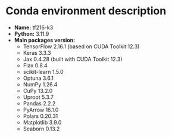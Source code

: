 # Conda environment description

- **Name:** tf216-k3
- **Python:** 3.11.9
- **Main packages version:**
  - TensorFlow 2.16.1 (based on CUDA Toolkit 12.3)
  - Keras 3.3.3
  - Jax 0.4.28 (built with CUDA Toolkit 12.3)
  - Flax 0.8.4
  - scikit-learn 1.5.0
  - Optuna 3.6.1
  - NumPy 1.26.4
  - CuPy 13.2.0
  - Uproot 5.3.7
  - Pandas 2.2.2
  - PyArrow 16.1.0
  - Polars 0.20.31
  - Matplotlib 3.9.0
  - Seaborn 0.13.2